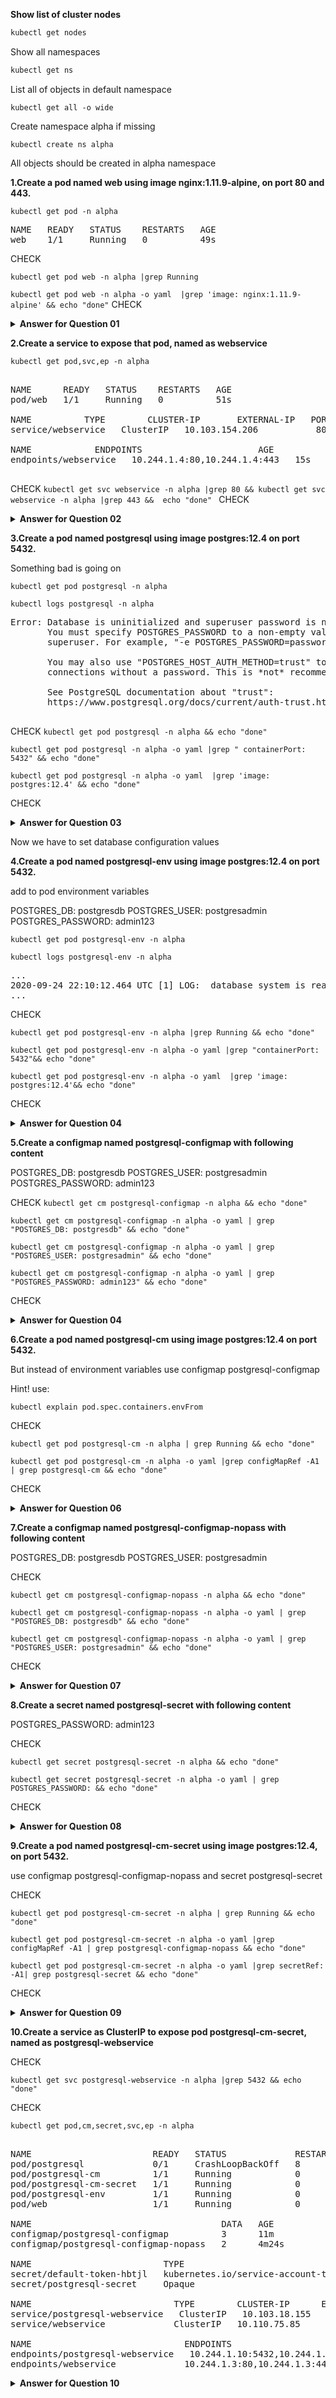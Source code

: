 
 **Show list of cluster nodes**

```bash
kubectl get nodes
```

Show all namespaces

```bash
kubectl get ns
```

List all of objects in default namespace

```
kubectl get all -o wide
```

Create namespace alpha if missing 

```kubectl create ns alpha```


All objects should be created in alpha namespace

**1.Create a pod named web using image nginx:1.11.9-alpine, on port 80 and 443.** 

```kubectl get pod -n alpha```

<pre>
NAME   READY   STATUS    RESTARTS   AGE
web    1/1     Running   0          49s
</pre>

CHECK

```kubectl get pod web -n alpha |grep Running```

```kubectl get pod web -n alpha -o yaml  |grep 'image: nginx:1.11.9-alpine' && echo "done"```
CHECK


<details>
<summary><b>Answer for Question 01 </b></summary>



```bash
kubectl run web --image=nginx:1.11.9-alpine --port 80  -o yaml --dry-run=client > 01-web-pod.yaml
```

edit

```
vim 01-web-pod.yaml
```

add port 443

```bash
kubectl apply -f 01-web-pod.yaml -n alpha

kubectl expose pod/web --name=webservice -n alpha -o yaml --dry-run=client > 01-webservice-service.yaml
```

The complete yaml manifest

```yaml
cat <<EOF | kubectl apply -f -
---
apiVersion: v1
kind: Pod
metadata:
  creationTimestamp: null
  labels:
    run: web
  name: web
  namespace: alpha 
spec:
  containers:
  - image: nginx:1.11.9-alpine
    name: web
    ports:
    - containerPort: 80
    - containerPort: 443
    resources: {}
  dnsPolicy: ClusterFirst
  restartPolicy: Always
status: {}
EOF
```

</details>



**2.Create a service to expose that pod, named as webservice**

```kubectl get pod,svc,ep -n alpha``` 

<pre>

NAME      READY   STATUS    RESTARTS   AGE
pod/web   1/1     Running   0          51s

NAME          TYPE        CLUSTER-IP       EXTERNAL-IP   PORT(S)          AGE
service/webservice   ClusterIP   10.103.154.206   <none>        80/TCP,443/TCP   15s

NAME            ENDPOINTS                      AGE
endpoints/webservice   10.244.1.4:80,10.244.1.4:443   15s

</pre>

CHECK
```kubectl get svc webservice -n alpha |grep 80 && kubectl get svc webservice -n alpha |grep 443 &&  echo "done" ``` 
CHECK

<details>
<summary><b>Answer for Question 02 </b></summary>


```bash
kubectl expose pod/web --name=webservice -n alpha -o yaml --dry-run=client > 01-webservice-service.yaml
```

The complete yaml manifest

```yaml
cat <<EOF | kubectl apply -f -
---
apiVersion: v1
kind: Service
metadata:
  creationTimestamp: null
  labels:
    run: web
  name: webservice
  namespace: alpha
spec:
  ports:
  - name: port-1
    port: 80
    protocol: TCP
    targetPort: 80
  - name: port-2
    port: 443
    protocol: TCP
    targetPort: 443
  selector:
    run: web
status:
  loadBalancer: {}
EOF
```

</details>


**3.Create a pod named postgresql using image postgres:12.4 on port 5432.**

Something bad is going on

```kubectl get pod postgresql -n alpha``` 

```kubectl logs postgresql -n alpha``` 

<pre>
Error: Database is uninitialized and superuser password is not specified.
       You must specify POSTGRES_PASSWORD to a non-empty value for the
       superuser. For example, "-e POSTGRES_PASSWORD=password" on "docker run".

       You may also use "POSTGRES_HOST_AUTH_METHOD=trust" to allow all
       connections without a password. This is *not* recommended.

       See PostgreSQL documentation about "trust":
       https://www.postgresql.org/docs/current/auth-trust.html

</pre>


CHECK
```kubectl get pod postgresql -n alpha && echo "done"``` 

```kubectl get pod postgresql -n alpha -o yaml |grep " containerPort: 5432" && echo "done"``` 

```kubectl get pod postgresql -n alpha -o yaml  |grep 'image: postgres:12.4' && echo "done"``` 

CHECK

<details>
<summary><b>Answer for Question 03 </b></summary>


```bash
kubectl run postgresql --image=postgres:12.4 --port 5432  \
  -o yaml --dry-run=client > 02-postgresql-pod.yaml

kubectl apply -f 02-postgresql-pod.yaml -n alpha
```

```yaml
cat <<EOF | kubectl apply -f -
apiVersion: v1
kind: Pod
metadata:
  creationTimestamp: null
  labels:
    run: postgresql
  name: postgresql
  namespace: alpha
spec:
  containers:
  - image: postgres:12.4
    name: postgresql
    ports:
    - containerPort: 5432
    resources: {}
  dnsPolicy: ClusterFirst
  restartPolicy: Always
status: {}
EOF
```

</details>


Now we have to set database configuration values


**4.Create a pod named postgresql-env using image postgres:12.4 on port 5432.**

add to pod environment variables

POSTGRES_DB: postgresdb
POSTGRES_USER: postgresadmin
POSTGRES_PASSWORD: admin123

```kubectl get pod postgresql-env -n alpha``` 

```kubectl logs postgresql-env -n alpha``` 

<pre>
...
2020-09-24 22:10:12.464 UTC [1] LOG:  database system is ready to accept connections
...
</pre>


CHECK

```kubectl get pod postgresql-env -n alpha |grep Running && echo "done"```

```kubectl get pod postgresql-env -n alpha -o yaml |grep "containerPort: 5432"&& echo "done"```

```kubectl get pod postgresql-env -n alpha -o yaml  |grep 'image: postgres:12.4'&& echo "done"```

CHECK


<details>
<summary><b>Answer for Question 04 </b></summary>


```bash
kubectl run postgresql-env --image=postgres:12.4 --port 5432  \
  --env="POSTGRES_DB=postgresdb" --env="POSTGRES_USER=postgresadmin" --env="POSTGRES_PASSWORD=admin123" \
  -o yaml --dry-run=client  > 02-postgresql-env-pod.yaml

kubectl apply -f 02-postgresql-env-pod.yaml -n alpha
```

```yaml
cat <<EOF | kubectl apply -f -
apiVersion: v1
kind: Pod
metadata:
  creationTimestamp: null
  labels:
    run: postgresql-env
  name: postgresql-env
  namespace: alpha
spec:
  containers:
  - env:
    - name: POSTGRES_DB
      value: postgresdb
    - name: POSTGRES_USER
      value: postgresadmin
    - name: POSTGRES_PASSWORD
      value: admin123
    image: postgres:12.4
    name: postgresql-env
    ports:
    - containerPort: 5432
    resources: {}
  dnsPolicy: ClusterFirst
  restartPolicy: Always
EOF
```

</details>


**5.Create a configmap named postgresql-configmap with following content**

POSTGRES_DB: postgresdb
POSTGRES_USER: postgresadmin
POSTGRES_PASSWORD: admin123


CHECK
```kubectl get cm postgresql-configmap -n alpha && echo "done"``` 

```kubectl get cm postgresql-configmap -n alpha -o yaml | grep "POSTGRES_DB: postgresdb" && echo "done"``` 

```kubectl get cm postgresql-configmap -n alpha -o yaml | grep "POSTGRES_USER: postgresadmin" && echo "done"``` 

```kubectl get cm postgresql-configmap -n alpha -o yaml | grep "POSTGRES_PASSWORD: admin123" && echo "done"``` 

CHECK


<details>
<summary><b>Answer for Question 04 </b></summary>

```bash
kubectl create configmap postgresql-configmap   --from-literal="POSTGRES_DB=postgresdb"  \
  --from-literal="POSTGRES_USER=postgresadmin" \
  --from-literal="POSTGRES_PASSWORD=admin123" \
  -n alpha -o yaml --dry-run=client > 02-postgresql-configmap.yaml

kubectl apply -f 02-postgresql-configmap.yaml -n alpha
```


```yaml
cat <<EOF | kubectl apply -f -
apiVersion: v1
data:
  POSTGRES_DB: postgresdb
  POSTGRES_PASSWORD: admin123
  POSTGRES_USER: postgresadmin
kind: ConfigMap
metadata:
  creationTimestamp: null
  name: postgresql-configmap
  namespace: alpha
EOF
```



</details>


**6.Create a pod named postgresql-cm using image postgres:12.4 on port 5432.**

But instead of environment variables use configmap postgresql-configmap


Hint!
use:

`kubectl explain pod.spec.containers.envFrom` 

CHECK

```kubectl get pod postgresql-cm -n alpha | grep Running && echo "done"``` 

```kubectl get pod postgresql-cm -n alpha -o yaml |grep configMapRef -A1 | grep postgresql-cm && echo "done"``` 

CHECK

<details>
<summary><b>Answer for Question 06 </b></summary>

```bash
cp 02-postgresql-env-pod.yaml 02-postgresql-cm-pod.yaml

vim 02-postgresql-cm-pod.yaml
```

change name to postgresql-cm
add  

```yaml
envFrom:
  - configMapRef:
    name: postgresql-configmap
```

```bash
kubectl apply -f postgresql-cm-pod.yaml -n alpha
```

The whole file

```yaml
cat <<EOF | kubectl apply -f -
apiVersion: v1
kind: Pod
metadata:
  labels:
    run: postgresql-cm
  name: postgresql-cm
  namespace: alpha
spec:
  containers:
  - envFrom:
    - configMapRef:
        name: postgresql-configmap
    image: postgres:12.4
    name: postgresql-cm
    ports:
    - containerPort: 5432
    resources: {}
  dnsPolicy: ClusterFirst
  restartPolicy: Always
EOF  
```


</details>


**7.Create a configmap named postgresql-configmap-nopass with following content**

POSTGRES_DB: postgresdb
POSTGRES_USER: postgresadmin


CHECK

```kubectl get cm postgresql-configmap-nopass -n alpha && echo "done"```

```kubectl get cm postgresql-configmap-nopass -n alpha -o yaml | grep "POSTGRES_DB: postgresdb" && echo "done"```

```kubectl get cm postgresql-configmap-nopass -n alpha -o yaml | grep "POSTGRES_USER: postgresadmin" && echo "done"```

CHECK



<details>
<summary><b>Answer for Question 07 </b></summary>

```bash
kubectl create configmap postgresql-configmap-nopass \
  --from-literal="POSTGRES_DB=postgresdb" \
  --from-literal=POSTGRES_USER=postgresadmin \
  -o yaml --dry-run=client > 02-postgresql-configmap-nopass.yaml

kubectl apply -f 02-postgresql-configmap-nopass.yaml -n alpha
```

or  

```bash
cp 02-postgresql-configmap.yaml 02-postgresql-configmap-nopass.yaml
vim 02-postgresql-configmap-nopass.yaml
```

change name to postgresql-configmap-nopass
and remove POSTGRES_PASSWORD

```
kubectl apply -f 02-postgresql-configmap-nopass.yaml -n alpha
```


```yaml
cat <<EOF | kubectl apply -f -
apiVersion: v1
data:
  POSTGRES_DB: postgresdb
  POSTGRES_USER: postgresadmin
kind: ConfigMap
metadata:
  creationTimestamp: null
  name: postgresql-configmap-nopass
  namespace: alpha
EOF
```

</details>



**8.Create a secret named postgresql-secret with following content**

POSTGRES_PASSWORD: admin123

CHECK

```kubectl get secret postgresql-secret -n alpha && echo "done"``` 

```kubectl get secret postgresql-secret -n alpha -o yaml | grep POSTGRES_PASSWORD: && echo "done"``` 

CHECK


<details>
<summary><b>Answer for Question 08 </b></summary>


```bash
kubectl create secret generic postgresql-secret \
--from-literal="POSTGRES_PASSWORD=admin123"  \
-o yaml  --dry-run=client  > 02-postgresql-secret.yaml

kubectl apply -f 02-postgresql-secret.yaml -n alpha
```

```yaml
cat <<EOF | kubectl apply -f -
apiVersion: v1
data:
  POSTGRES_PASSWORD: YWRtaW4xMjM=
kind: Secret
metadata:
  creationTimestamp: null
  name: postgresql-secret
  namespace: alpha
EOF
```

</details>



**9.Create a pod named postgresql-cm-secret using image postgres:12.4, on port 5432.**

use 
configmap postgresql-configmap-nopass
and
secret postgresql-secret

CHECK

```kubectl get pod postgresql-cm-secret -n alpha | grep Running && echo "done"``` 

```kubectl get pod postgresql-cm-secret -n alpha -o yaml |grep configMapRef -A1 | grep postgresql-configmap-nopass && echo "done"``` 

```kubectl get pod postgresql-cm-secret -n alpha -o yaml |grep secretRef: -A1| grep postgresql-secret && echo "done"``` 

CHECK


<details>
<summary><b>Answer for Question 09 </b></summary>

Any folded content here. It requires an empty line just above it.


```bash
cp  02-postgresql-cm-pod.yaml 02-postgresql-cm-secret.yaml

vim 02-postgresql-cm-secret.yaml
```

change name to postgresql-cm-secret
change configmap name
add secret reference

```yaml
envFrom:
- configMapRef:
    name: postgresql-configmap-nopass
- secretRef:
    name: postgresql-secret
```


```bash
kubectl apply -f  02-postgresql-cm-secret.yaml  -n alpha
```

The whole file

```yaml
cat <<EOF | kubectl apply -f -
apiVersion: v1
kind: Pod
metadata:
  labels:
    run: postgresql-cm-secret
  name: postgresql-cm-secret
  namespace: alpha
spec:
  containers:
  - envFrom:
    - configMapRef:
        name: postgresql-configmap-nopass
    - secretRef:
        name: postgresql-secret
    image: postgres:12.4
    name: postgresql-cm-secret
    ports:
    - containerPort: 5432
    resources: {}
  dnsPolicy: ClusterFirst
  restartPolicy: Always
EOF  
```


</details>


**10.Create a service as ClusterIP to expose pod postgresql-cm-secret, named as postgresql-webservice**

CHECK

```kubectl get svc postgresql-webservice -n alpha |grep 5432 && echo "done" ``` 

CHECK

```kubectl get pod,cm,secret,svc,ep -n alpha``` 
<pre>

NAME                       READY   STATUS             RESTARTS   AGE
pod/postgresql             0/1     CrashLoopBackOff   8          17m
pod/postgresql-cm          1/1     Running            0          5m6s
pod/postgresql-cm-secret   1/1     Running            0          67s
pod/postgresql-env         1/1     Running            0          13m
pod/web                    1/1     Running            0          27m

NAME                                    DATA   AGE
configmap/postgresql-configmap          3      11m
configmap/postgresql-configmap-nopass   2      4m24s

NAME                         TYPE                                  DATA   AGE
secret/default-token-hbtjl   kubernetes.io/service-account-token   3      29m
secret/postgresql-secret     Opaque                                1      3m46s

NAME                           TYPE        CLUSTER-IP      EXTERNAL-IP   PORT(S)          AGE
service/postgresql-webservice   ClusterIP   10.103.18.155   <none>        5432/TCP         4s
service/webservice             ClusterIP   10.110.75.85    <none>        80/TCP,443/TCP   22m

NAME                             ENDPOINTS                                          AGE
endpoints/postgresql-webservice   10.244.1.10:5432,10.244.1.6:5432,10.244.1.8:5432   4s
endpoints/webservice             10.244.1.3:80,10.244.1.3:443                       22m
</pre>


<details>
<summary><b>Answer for Question 10 </b></summary>


```bash
kubectl expose pod/postgresql-cm-secret --name=postgresql-webservice -n alpha -o yaml --dry-run=client > 02-postgresql-webservice.yaml

kubectl apply -f 02-postgresql-webservice.yaml -n alpha
```

The whole file

```yaml
cat <<EOF | kubectl apply -f -
apiVersion: v1
kind: Service
metadata:
  creationTimestamp: null
  labels:
    run: postgresql-cm-secret
  name: postgresql-webservice
  namespace: alpha 
spec:
  ports:
  - port: 5432
    protocol: TCP
    targetPort: 5432
  selector:
    run: postgresql-cm-secret
status:
  loadBalancer: {}
EOF  
```


</details>

